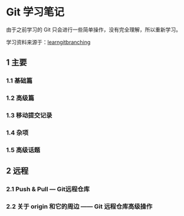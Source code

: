 # Git 学习笔记

由于之前学习的 Git 只会进行一些简单操作，没有完全理解，所以重新学习。

学习资料来源于：[learngitbranching](https://learngitbranching.js.org/)

## 1 主要



### 1.1 基础篇



### 1.2 高级篇



### 1.3 移动提交记录



### 1.4 杂项



### 1.5 高级话题



## 2 远程


### 2.1 Push & Pull — Git远程仓库



### 2.2 关于 origin 和它的周边 —— Git 远程仓库高级操作

